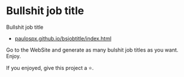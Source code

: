 # Bullshit job title
Bullshit job title

- [paulospx.github.io/bsjobtitle/index.html](https://paulospx.github.io/bsjobtitle/index.html)

Go to the WebSite and generate as many bulshit job titles as you want.
Enjoy.

If you enjoyed, give this project a ⭐. 
